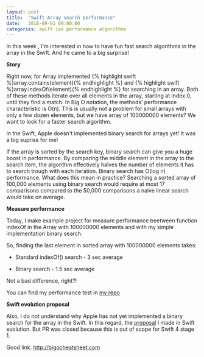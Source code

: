 ```yaml
---
layout: post
title:  "Swift Array search performance"
date:   2016-09-01 00:00:00
categories: swift ios performance algorithms
---
```


In this week , I'm interested in how to have fun fast search algorithms in the array in the Swift. And he came to a big surprise!

<b>Story</b>

Right now, for Array implemented {% highlight swift %}array.contains(element){% endhighlight %} and {% highlight swift %}array.indexOf(element){% endhighlight %} for searching in an array. Both of these methods iterate over all elements in the array, starting at index 0, until they find a match. In Big O notation, the methods’ performance characteristic is O(n). This is usually not a problem for small arrays with only a few dozen elements, but we have array of 100000000 elements? We want to look for a faster search algorithm.

In the Swift, Apple doesn't implemented binary search for arrays yet! It was a big suprise for me!

If the array is sorted by the search key, binary search can give you a huge boost in performance. By comparing the middle element in the array to the search item, the algorithm effectively halves the number of elements it has to search trough with each iteration. Binary search has O(log n) performance. What does this mean in practice? Searching a sorted array of 100,000 elements using binary search would require at most 17 comparisons compared to the 50,000 comparisons a naive linear search would take on average.

<b>Measure performance</b>

Today, I make example project for measure performance beetween function indexOf in the Array with 100000000 elements and with my simple implementation binary search. 

So, finding the last element in sorted array with 100000000 elements takes:

- Standard indexOf() search - 3 sec average

- Binary search - 1.5 sec average

Not a bad difference, right?!

You can find my performance test in <a href="https://github.com/vasilenkoigor/SwiftArraySearchMeasureTest">my repo<a/>

<b>Swift evolution proposal</b>

Also, I do not understand why Apple has not yet implemented a binary search for the array in the Swift. In this regard, the <a href="https://github.com/apple/swift-evolution/pull/516">proposal<a/> I made in Swift evolution. But PR was closed because this is out of scope for Swift 4 stage 1.

Good link: http://bigocheatsheet.com
